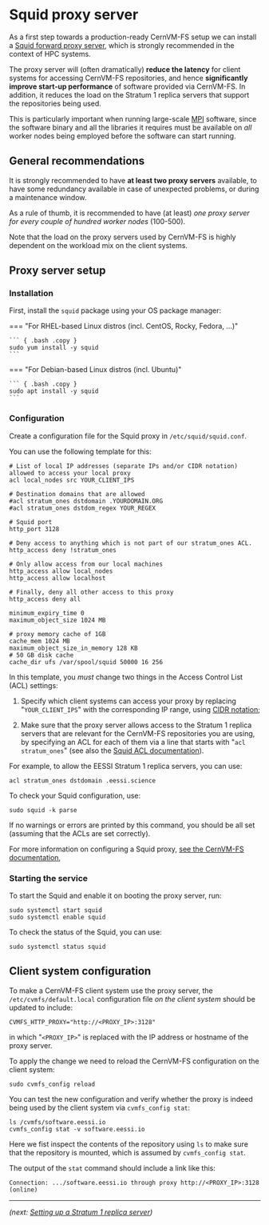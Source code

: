 # Squid proxy server

As a first step towards a production-ready CernVM-FS setup
we can install a [Squid forward proxy server](http://www.squid-cache.org),
which is strongly recommended in the context of HPC systems.

The proxy server will (often dramatically) **reduce the latency** for client systems for accessing CernVM-FS repositories,
and hence **significantly improve start-up performance** of software provided via CernVM-FS.
In addition, it reduces the load on the Stratum 1 replica servers that
support the repositories being used.

This is particularly important when running large-scale [MPI](https://en.wikipedia.org/wiki/Message_Passing_Interface)
software, since the software binary and all the libraries it requires must be available on *all* worker nodes being
employed before the software can start running.

## General recommendations

It is strongly recommended to have **at least two proxy servers** available,
to have some redundancy available in case of unexpected problems, or during a maintenance window.

As a rule of thumb, it is recommended to have (at least) *one proxy server for every couple
of hundred worker nodes* (100-500).

Note that the load on the proxy servers used by CernVM-FS is highly dependent on the workload mix on the client systems.

## Proxy server setup

### Installation

First, install the `squid` package using your OS package manager:

=== "For RHEL-based Linux distros (incl. CentOS, Rocky, Fedora, ...)"

    ``` { .bash .copy }
    sudo yum install -y squid
    ```

=== "For Debian-based Linux distros (incl. Ubuntu)"

    ``` { .bash .copy }
    sudo apt install -y squid
    ```

### Configuration

Create a configuration file for the Squid proxy in `/etc/squid/squid.conf`.

You can use the following template for this:

```{ .apache .copy }
# List of local IP addresses (separate IPs and/or CIDR notation) allowed to access your local proxy
acl local_nodes src YOUR_CLIENT_IPS

# Destination domains that are allowed
#acl stratum_ones dstdomain .YOURDOMAIN.ORG
#acl stratum_ones dstdom_regex YOUR_REGEX

# Squid port
http_port 3128

# Deny access to anything which is not part of our stratum_ones ACL.
http_access deny !stratum_ones

# Only allow access from our local machines
http_access allow local_nodes
http_access allow localhost

# Finally, deny all other access to this proxy
http_access deny all

minimum_expiry_time 0
maximum_object_size 1024 MB

# proxy memory cache of 1GB
cache_mem 1024 MB
maximum_object_size_in_memory 128 KB
# 50 GB disk cache
cache_dir ufs /var/spool/squid 50000 16 256
```

In this template, you *must* change two things in the Access Control List (ACL) settings:

1) Specify which client systems can access your proxy by replacing "`YOUR_CLIENT_IPS`" with the corresponding IP range, using [CIDR notation](https://en.wikipedia.org/wiki/Classless_Inter-Domain_Routing#CIDR_notation);

2) Make sure that the proxy server allows access to the Stratum 1 replica servers that are relevant for the CernVM-FS repositories
   you are using, by specifying an ACL for each of them via a line that starts with "`acl stratum_ones`"
   (see also the [Squid ACL documentation](http://www.squid-cache.org/Doc/config/acl/)).

For example, to allow the EESSI Stratum 1 replica servers, you can use:

```{ .apache .copy }
acl stratum_ones dstdomain .eessi.science
```

To check your Squid configuration, use:

```{ .bash .copy }
sudo squid -k parse
```

If no warnings or errors are printed by this command, you should be all set (assuming that the ACLs are set correctly).

For more information on configuring a Squid proxy, [see the CernVM-FS documentation](https://cvmfs.readthedocs.io/en/stable/cpt-squid.html),

### Starting the service

To start the Squid and enable it on booting the proxy server, run:

```{ .bash .copy }
sudo systemctl start squid
sudo systemctl enable squid
```

To check the status of the Squid, you can use:

```{ .bash .copy }
sudo systemctl status squid
```

## Client system configuration

To make a CernVM-FS client system use the proxy server,
the `/etc/cvmfs/default.local` configuration file *on the client system* should be updated to include:

```{ .ini .copy }
CVMFS_HTTP_PROXY="http://<PROXY_IP>:3128"
```

in which "`<PROXY_IP>`" is replaced with the IP address or hostname of the proxy server.

To apply the change we need to reload the CernVM-FS configuration on the client system:

```{ .bash .copy }
sudo cvmfs_config reload
```

You can test the new configuration and verify whether the proxy is indeed being used
by the client system via `cvmfs_config stat`:

```{ .bash .copy }
ls /cvmfs/software.eessi.io
cvmfs_config stat -v software.eessi.io
```

Here we fist inspect the contents of the repository using `ls` to make sure that the repository is mounted,
which is assumed by `cvmfs_config stat`.

The output of the `stat` command should include a link like this:

```
Connection: .../software.eessi.io through proxy http://<PROXY_IP>:3128 (online)
```

---

*(next: [Setting up a Stratum 1 replica server](stratum1.md))*
